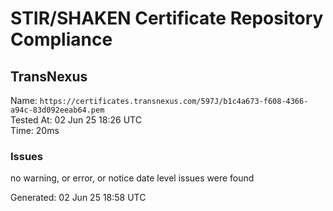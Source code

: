 # STIR/SHAKEN Certificate Repository Compliance

## TransNexus

Name: `https://certificates.transnexus.com/597J/b1c4a673-f608-4366-a94c-83d092eeab64.pem`\
Tested At: 02 Jun 25 18:26 UTC\
Time: 20ms

### Issues

no warning, or error, or notice date level issues were found

Generated: 02 Jun 25 18:58 UTC